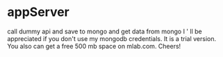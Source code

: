 # appServer
call dummy api and save to mongo and get data from mongo
I ' ll be appreciated if you don't use my mongodb credentials. It is a trial version. You also can get a free 500 mb space on mlab.com.
Cheers!
